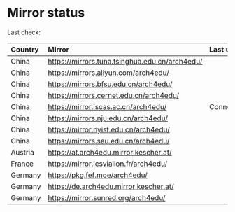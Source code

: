 <script src="./time.js"></script>
# Mirror status
Last check: <script type="text/javascript">localize(1709777869.9368224);</script>

|Country|Mirror|Last update|
|:------|:-----|:----------|
|China|https://mirrors.tuna.tsinghua.edu.cn/arch4edu/|<script type="text/javascript">localize(1709749848);</script>|
|China|https://mirrors.aliyun.com/arch4edu/|<script type="text/javascript">localize(1709749848);</script>|
|China|https://mirrors.bfsu.edu.cn/arch4edu/|<script type="text/javascript">localize(1709749848);</script>|
|China|https://mirrors.cernet.edu.cn/arch4edu/|<script type="text/javascript">localize(1709749848);</script>|
|China|https://mirror.iscas.ac.cn/arch4edu/|ConnectionError|
|China|https://mirrors.nju.edu.cn/arch4edu/|<script type="text/javascript">localize(1709749848);</script>|
|China|https://mirror.nyist.edu.cn/arch4edu/|<script type="text/javascript">localize(1709749848);</script>|
|China|https://mirrors.sau.edu.cn/arch4edu/|<script type="text/javascript">localize(1709749848);</script>|
|Austria|https://at.arch4edu.mirror.kescher.at/|<script type="text/javascript">localize(1709749848);</script>|
|France|https://mirror.lesviallon.fr/arch4edu/|<script type="text/javascript">localize(1709749848);</script>|
|Germany|https://pkg.fef.moe/arch4edu/|<script type="text/javascript">localize(1709749848);</script>|
|Germany|https://de.arch4edu.mirror.kescher.at/|<script type="text/javascript">localize(1709749848);</script>|
|Germany|https://mirror.sunred.org/arch4edu/|<script type="text/javascript">localize(1709749848);</script>|

<script src="./tablefilter/tablefilter.js"></script>
<script src="./table.js"></script>